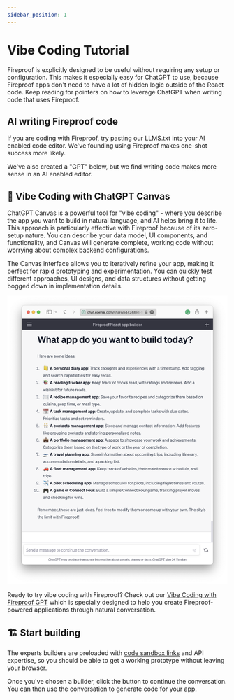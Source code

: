 ```yaml
---
sidebar_position: 1
---
```


# Vibe Coding Tutorial

Fireproof is explicitly designed to be useful without requiring any setup or configuration. This makes it especially easy for ChatGPT to use, because Fireproof apps don't need to have a lot of hidden logic outside of the React code. Keep reading for pointers on how to leverage ChatGPT when writing code that uses Fireproof.

## AI writing Fireproof code

If you are coding with Fireproof, try pasting our LLMS.txt into your AI enabled code editor. We've founding using  Fireproof makes one-shot success more likely.

We've also created a "GPT" below, but we find writing code makes more sense in an AI enabled editor.

## 🎨 Vibe Coding with ChatGPT Canvas

ChatGPT Canvas is a powerful tool for "vibe coding" - where you describe the app you want to build in natural language, and AI helps bring it to life. This approach is particularly effective with Fireproof because of its zero-setup nature. You can describe your data model, UI components, and functionality, and Canvas will generate complete, working code without worrying about complex backend configurations.

The Canvas interface allows you to iteratively refine your app, making it perfect for rapid prototyping and experimentation. You can quickly test different approaches, UI designs, and data structures without getting bogged down in implementation details.

[![ChatGPT Canvas with Fireproof](./img/chatgpt.png)](https://chatgpt.com/g/g-67bd0ebe210081918561667c08662d03-vibe-coding-with-fireproof)

Ready to try vibe coding with Fireproof? Check out our [Vibe Coding with Fireproof GPT](https://chatgpt.com/g/g-67bd0ebe210081918561667c08662d03-vibe-coding-with-fireproof) which is specially designed to help you create Fireproof-powered applications through natural conversation.

## 🏗 Start building

The experts builders are preloaded with [code sandbox links](https://codesandbox.io/s/fireproof-react-antd-f6zbi7?file=/src/App.tsx) and API expertise, so you should be able to get a working prototype without leaving your browser.

Once you've chosen a builder, click the button to continue the conversation. You can then use the conversation to generate code for your app.
